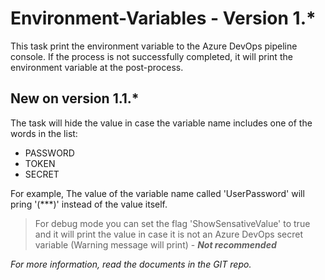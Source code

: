 # Environment-Variables - Version 1.*

This task print the environment variable to the Azure DevOps pipeline console.
If the process is not successfully completed, it will print the environment variable at the post-process.

## New on version 1.1.*
The task will hide the value in case the variable name includes one of the words in the list:
* PASSWORD
* TOKEN
* SECRET

For example, The value of the variable name called 'UserPassword' will pring '(***)' instead of the value itself.
> For debug mode you can set the flag 'ShowSensativeValue' to true and it will print the value in case it is not an Azure DevOps secret variable (Warning message will print) - ___Not recommended___

_For more information, read the documents in the GIT repo._
